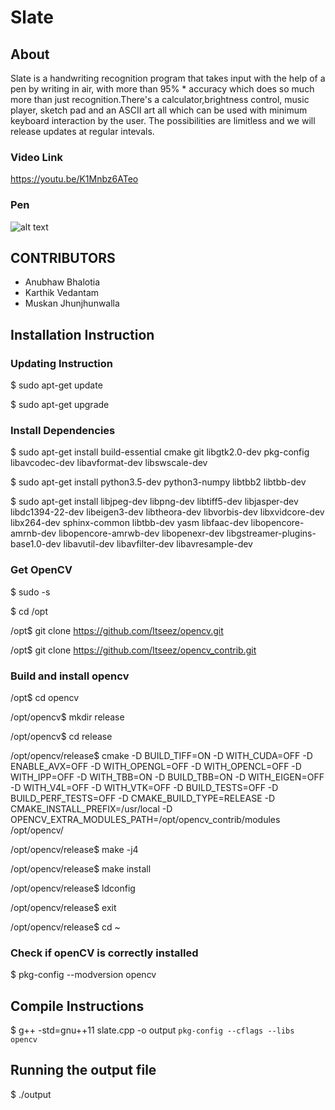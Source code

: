 # Slate

## About
Slate is a handwriting recognition program that takes input with the help of a pen by writing in air, with more than 95% * accuracy which does so much more than just recognition.There's a calculator,brightness control, music player, sketch pad and an ASCII art all which can be used with minimum keyboard interaction by the user. The possibilities are limitless and we will release updates at regular intevals. 

### Video Link
https://youtu.be/K1Mnbz6ATeo

### Pen
![alt text](https://github.com/kingsisland/Slate/blob/master/penWork.jpg)

## CONTRIBUTORS
* Anubhaw Bhalotia
* Karthik Vedantam
* Muskan Jhunjhunwalla

## Installation Instruction

### Updating Instruction

$ sudo apt-get update

$ sudo apt-get upgrade

### Install Dependencies

$ sudo apt-get install build-essential cmake git libgtk2.0-dev pkg-config libavcodec-dev libavformat-dev libswscale-dev

$ sudo apt-get install python3.5-dev python3-numpy libtbb2 libtbb-dev

$ sudo apt-get install libjpeg-dev libpng-dev libtiff5-dev libjasper-dev libdc1394-22-dev libeigen3-dev libtheora-dev libvorbis-dev libxvidcore-dev libx264-dev sphinx-common libtbb-dev yasm libfaac-dev libopencore-amrnb-dev libopencore-amrwb-dev libopenexr-dev libgstreamer-plugins-base1.0-dev libavutil-dev libavfilter-dev libavresample-dev

### Get OpenCV

$ sudo -s

$ cd /opt

/opt$ git clone https://github.com/Itseez/opencv.git

/opt$ git clone https://github.com/Itseez/opencv_contrib.git

### Build and install opencv

/opt$ cd opencv

/opt/opencv$ mkdir release
 
/opt/opencv$ cd release
 
/opt/opencv/release$ cmake -D BUILD_TIFF=ON -D WITH_CUDA=OFF -D ENABLE_AVX=OFF -D WITH_OPENGL=OFF -D WITH_OPENCL=OFF -D WITH_IPP=OFF -D WITH_TBB=ON -D BUILD_TBB=ON -D WITH_EIGEN=OFF -D WITH_V4L=OFF -D WITH_VTK=OFF -D BUILD_TESTS=OFF -D BUILD_PERF_TESTS=OFF -D CMAKE_BUILD_TYPE=RELEASE -D CMAKE_INSTALL_PREFIX=/usr/local -D OPENCV_EXTRA_MODULES_PATH=/opt/opencv_contrib/modules /opt/opencv/
 
/opt/opencv/release$ make -j4
 
/opt/opencv/release$ make install
 
/opt/opencv/release$ ldconfig
 
/opt/opencv/release$ exit
 
/opt/opencv/release$ cd ~

### Check if openCV is correctly installed

$ pkg-config --modversion opencv

## Compile Instructions

$ g++ -std=gnu++11 slate.cpp -o output `pkg-config --cflags --libs opencv`

## Running the output file

$ ./output


